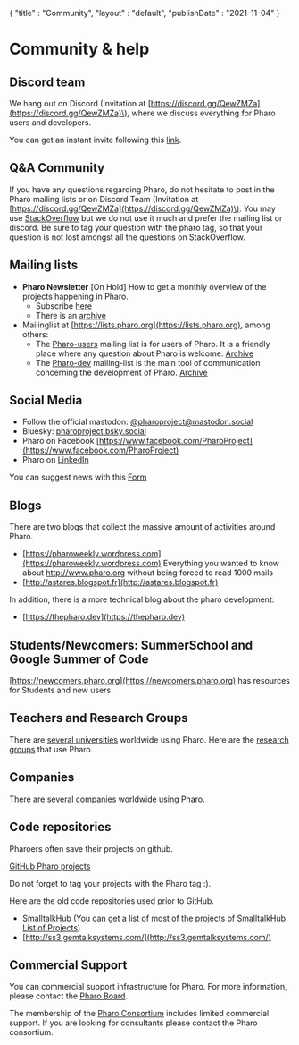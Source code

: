 {
"title" : "Community",
"layout" : "default",
"publishDate" : "2021-11-04"
}

# Community & help



## Discord team

We hang out on Discord \(Invitation at [https://discord.gg/QewZMZa](https://discord.gg/QewZMZa)\), where we discuss everything for Pharo users and developers.

You can get an instant invite following this [link](https://discord.gg/QewZMZa).

## Q&A Community


If you have any questions regarding Pharo, do not hesitate to post in the Pharo mailing lists or on Discord Team \(Invitation at [https://discord.gg/QewZMZa](https://discord.gg/QewZMZa)\). You may use [StackOverflow](http://stackoverflow.com/tags/pharo) but we do not use it much and prefer the mailing list or discord. Be sure to tag your question with the pharo tag, so that your question is not lost amongst all the questions on StackOverflow.


## Mailing lists

- **Pharo Newsletter** [On Hold] How to get a monthly overview of the projects happening in Pharo. 
  - Subscribe [here](https://us11.list-manage.com/subscribe?u=6f667565c2569234585a7be77&id=048680a940)
  - There is an [archive](http://us11.campaign-archive1.com/home/?u=6f667565c2569234585a7be77&id=048680a940)
- Mailinglist at [https://lists.pharo.org](https://lists.pharo.org), among others:
  - The [Pharo-users](https://lists.pharo.org/list/pharo-users.lists.pharo.org) mailing list is for users of Pharo. It is a friendly place where any question about Pharo is welcome. [Archive](https://lists.pharo.org/empathy/list/pharo-users.lists.pharo.org)
  - The [Pharo-dev](https://lists.pharo.org/list/pharo-dev.lists.pharo.org) mailing-list is the main tool of communication concerning the development of Pharo. [Archive](https://lists.pharo.org/empathy/list/pharo-dev.lists.pharo.org)



## Social Media

- Follow the official mastodon: [@pharoproject@mastodon.social](https://mastodon.social/@pharoproject)
- Bluesky: [pharoproject.bsky.social](https://bsky.app/profile/pharoproject.bsky.social)
- Pharo on Facebook [https://www.facebook.com/PharoProject](https://www.facebook.com/PharoProject)
- Pharo on [LinkedIn](https://www.linkedin.com/company/102626671/)

You can suggest news with this [Form](https://app.apptivegrid.de/#/form?uri=%2Fapi%2Fa%2F6789130f0a54378a8de82143%2F67925e2c0ec90ab9f4e8b962%2FBDOmRVrRfuAzfyGa0wxVFxg9RhxWe5bQncunfeW5FJVveUnJcu1)


## Blogs

There are two blogs that collect the massive amount of activities around Pharo. 
- [https://pharoweekly.wordpress.com](https://pharoweekly.wordpress.com) Everything you wanted to know about http://www.pharo.org without being forced to read 1000 mails
- [http://astares.blogspot.fr](http://astares.blogspot.fr) 

In addition, there is a more technical blog about the pharo development:
- [https://thepharo.dev](https://thepharo.dev)

## Students/Newcomers: SummerSchool and Google Summer of Code

[https://newcomers.pharo.org](https://newcomers.pharo.org) has resources for Students and new users.


## Teachers and Research Groups

There are [several universities](Teachers) worldwide using Pharo.  Here are the [research groups](ResearchGroups) that use Pharo.

## Companies

There are [several companies](Companies) worldwide using Pharo.  

## Code repositories

Pharoers often save their projects on github.

[GitHub Pharo projects](https://github.com/topics/pharo)

Do not forget to tag your projects with the Pharo tag :).

Here are the old code repositories used prior to GitHub.
- [SmalltalkHub](http://smalltalkhub.com) \(You can get a list of most of the projects of [SmalltalkHub List of Projects](http://smalltalkhub.com/list)\)
- [http://ss3.gemtalksystems.com/](http://ss3.gemtalksystems.com/)



## Commercial Support

You can commercial support infrastructure for Pharo. For more information, please
contact the <a href="mailto:board@pharo.org">Pharo Board</a>.

The membership of the [Pharo Consortium](http://consortium.pharo.org) includes limited commercial support.
If you are looking for consultants please contact the Pharo consortium.
